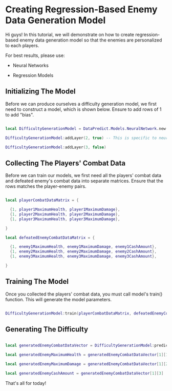 # Creating Regression-Based Enemy Data Generation Model

Hi guys! In this tutorial, we will demonstrate on how to create regression-based enemy data generation model so that the enemies are personalized to each players.

For best results, please use:

* Neural Networks

* Regression Models

## Initializing The Model

Before we can produce ourselves a difficulty generation model, we first need to construct a model, which is shown below. Ensure to add rows of 1 to add "bias".

```lua

local DifficultyGenerationModel = DataPredict.Models.NeuralNetwork.new() -- Set the maximumNumberOfIterations to 1 if you want the incremental version.

DifficultyGenerationModel:addLayer(2, true) -- This is specific to neural networks only.

DifficultyGenerationModel:addLayer(3, false)

```

## Collecting The Players' Combat Data

Before we can train our models, we first need all the players' combat data and defeated enemy's combat data into separate matrices. Ensure that the rows matches the player-enemy pairs.

```lua

local playerCombatDataMatrix = {

  {1, player1MaximumHealth, player1MaximumDamage},
  {1, player2MaximumHealth, player2MaximumDamage},
  {1, player3MaximumHealth, player3MaximumDamage},

}

local defeatedEnemyCombatDataMatrix = {

  {1, enemy1MaximumHealth, enemy1MaximumDamage, enemy1CashAmount},
  {1, enemy2MaximumHealth, enemy2MaximumDamage, enemy2CashAmount},
  {1, enemy3MaximumHealth, enemy3MaximumDamage, enemy3CashAmount},

}

```

## Training The Model

Once you collected the players' combat data, you must call model's train() function. This will generate the model parameters.

```lua

DifficultyGenerationModel:train(playerCombatDataMatrix, defeatedEnemyCombatDataMatrix)

```

## Generating The Difficulty

```lua

local generatedEnemyCombatDataVector = DifficultyGenerationModel:predict(playerCombatDataMVector, true) -- Since neural network defaults to classification, you must set returnOriginalOutput to "true" so that it becomes a regression model.

local generatedEnemyMaximumHealth = generatedEnemyCombatDataVector[1][1]

local generatedEnemyMaximumDamage = generatedEnemyCombatDataVector[1][2]

local generatedEnemyCashAmount = generatedEnemyCombatDataVector[1][3]

```

That's all for today!
